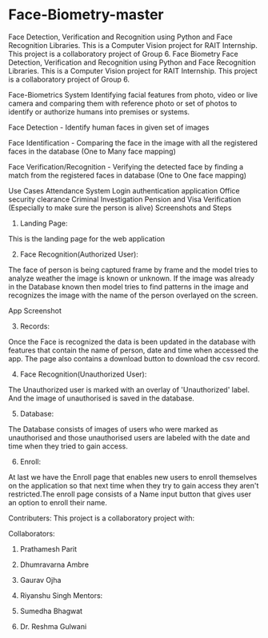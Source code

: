 # Face-Biometry-master
Face Detection, Verification and Recognition using Python and Face Recognition Libraries. This is a Computer Vision project for RAIT Internship. This project is a collaboratory project of Group 6.
Face Biometry
Face Detection, Verification and Recognition using Python and Face Recognition Libraries. This is a Computer Vision project for RAIT Internship. This project is a collaboratory project of Group 6.

Face-Biometrics System
Identifying facial features from photo, video or live camera and comparing them with reference photo or set of photos to identify or authorize humans into premises or systems.

Face Detection - Identify human faces in given set of images

Face Identification - Comparing the face in the image with all the registered faces in the database (One to Many face mapping)

Face Verification/Recognition - Verifying the detected face by finding a match from the registered faces in database (One to One face mapping)

Use Cases
Attendance System
Login authentication application
Office security clearance
Criminal Investigation
Pension and Visa Verification (Especially to make sure the person is alive)
Screenshots and Steps
1. Landing Page:

This is the landing page for the web application


2. Face Recognition(Authorized User):

The face of person is being captured frame by frame and the model tries to analyze weather the image is known or unknown. If the image was already in the Database known then model tries to find patterns in the image and recognizes the image with the name of the person overlayed on the screen.

App Screenshot

3. Records:

Once the Face is recognized the data is been updated in the database with features that contain the name of person, date and time when accessed the app. The page also contains a download button to download the csv record.


4. Face Recognition(Unauthorized User):

The Unauthorized user is marked with an overlay of 'Unauthorized' label. And the image of unauthorised is saved in the database.

5. Database:

The Database consists of images of users who were marked as unauthorised and those unauthorised users are labeled with the date and time when they tried to gain access.


6. Enroll:

At last we have the Enroll page that enables new users to enroll themselves on the application so that next time when they try to gain access they aren't restricted.The enroll page consists of a Name input button that gives user an option to enroll their name.


Contributers:
This project is a collaboratory project with:

Collaborators:

  1. Prathamesh Parit
  2. Dhumravarna Ambre
  3. Gaurav Ojha
  4. Riyanshu Singh
Mentors:

  1. Sumedha Bhagwat
  2. Dr. Reshma Gulwani
